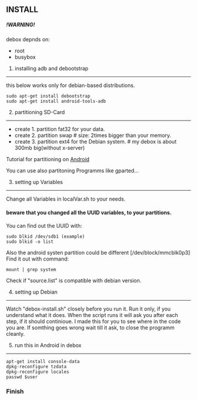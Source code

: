 INSTALL
-------
##### !WARNING!
debox depnds on:
  - root
  - busybox

1. installing adb and debootstrap
----------------------
this below works only for debian-based distributions.

    sudo apt-get install debootstrap
    sudo apt-get install android-tools-adb

2. partitioning SD-Card
----------------------
  - create 1. partition fat32 for your data.
  - create 2. partition swap                           # size: 2times bigger than your memory.
  - create 3. partition ext4 for the Debian system.     # my debox is about 300mb big(without x-server)

Tutorial for partitioning on [Android](http://androidandme.com/2009/08/news/how-to-manually-partition-your-sd-card-for-android-apps2sd/)

You can use also partitoning Programms like gparted... 

3. setting up Variables
--------------------
Change all Variables in localVar.sh to your needs.
#### beware that you changed all the UUID variables, to your partitions.
You can find out the UUID with:

    sudo blkid /dev/sdb1 (example)
    sudo blkid -o list

Also the android systen partition could be different [/dev/block/mmcblk0p3]
Find it out with command:

    mount | grep system

Check if "source.list" is compatible with debian version.

4. setting up Debian
--------------------

  Watch "debox-install.sh" closely before you run it.
  Run it only, if you understand what it does.
  When the script runs it will ask you after each step, if it should continioue.
  I made this for you to see where in the code you are.
  If somthing goes wrong wait till it ask, to close the programm cleanly.

5. run this in Android in debox
--------------------

    apt-get install console-data
    dpkg-reconfigure tzdata
    dpkg-reconfigure locales
    passwd $user

### Finish
